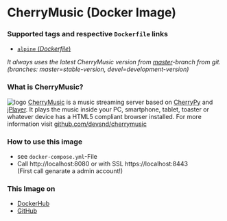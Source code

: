 # CherryMusic (Docker Image) 

### Supported tags and respective `Dockerfile` links
- [`alpine` (*Dockerfile*)](https://github.com/Tob1asDocker/rpi-cherrymusic/blob/master/alpine.Dockerfile)
  
*It always uses the latest CherryMusic version from [master](https://github.com/devsnd/cherrymusic/tree/master)-branch from git.  
(branches: master=stable-version, devel=development-version)*

### What is CherryMusic?

![logo](https://raw.githubusercontent.com/devsnd/cherrymusic/master/res/img/favicon32.png)  [CherryMusic](https://github.com/devsnd/cherrymusic) is a music streaming server based on [CherryPy](https://github.com/cherrypy/cherrypy) and [jPlayer](https://github.com/jplayer/jPlayer). It plays the music inside your PC, smartphone, tablet, toaster or whatever device has a HTML5 compliant browser installed. For more information visit [github.com/devsnd/cherrymusic](https://github.com/devsnd/cherrymusic)

### How to use this image

* see `docker-compose.yml`-File
* Call http://localhost:8080 or with SSL https://localhost:8443  
(First call genarate a admin account!)

### This Image on
* [DockerHub](https://hub.docker.com/r/tobi312/rpi-cherrymusic/)
* [GitHub](https://github.com/Tob1asDocker/rpi-cherrymusic)